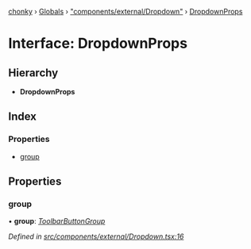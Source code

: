 [chonky](../README.md) › [Globals](../globals.md) › ["components/external/Dropdown"](../modules/_components_external_dropdown_.md) › [DropdownProps](_components_external_dropdown_.dropdownprops.md)

# Interface: DropdownProps

## Hierarchy

* **DropdownProps**

## Index

### Properties

* [group](_components_external_dropdown_.dropdownprops.md#group)

## Properties

###  group

• **group**: *[ToolbarButtonGroup](_components_external_toolbarbuttongroup_.toolbarbuttongroup.md)*

*Defined in [src/components/external/Dropdown.tsx:16](https://github.com/TimboKZ/Chonky/blob/ca45eac/src/components/external/Dropdown.tsx#L16)*
